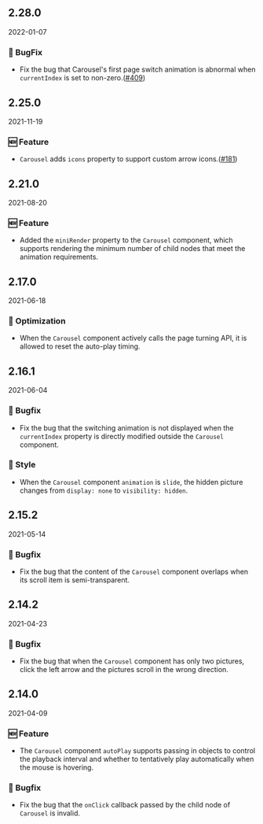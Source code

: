 ## 2.28.0

2022-01-07

### 🐛 BugFix

- Fix the bug that Carousel's first page switch animation is abnormal when `currentIndex` is set to non-zero.([#409](https://github.com/arco-design/arco-design/pull/409))

## 2.25.0

2021-11-19

### 🆕 Feature

- `Carousel` adds `icons` property to support custom arrow icons.([#181](https://github.com/arco-design/arco-design/pull/181))

## 2.21.0

2021-08-20

### 🆕 Feature

- Added the `miniRender` property to the `Carousel` component, which supports rendering the minimum number of child nodes that meet the animation requirements.

## 2.17.0

2021-06-18

### 💎 Optimization

- When the `Carousel` component actively calls the page turning API, it is allowed to reset the auto-play timing.

## 2.16.1

2021-06-04

### 🐛 Bugfix

- Fix the bug that the switching animation is not displayed when the `currentIndex` property is directly modified outside the `Carousel` component.

### 💅 Style

- When the `Carousel` component `animation` is `slide`, the hidden picture changes from `display: none` to `visibility: hidden`.



## 2.15.2

2021-05-14

### 🐛 Bugfix

- Fix the bug that the content of the `Carousel` component overlaps when its scroll item is semi-transparent.

## 2.14.2

2021-04-23

### 🐛 Bugfix

- Fix the bug that when the `Carousel` component has only two pictures, click the left arrow and the pictures scroll in the wrong direction.

## 2.14.0

2021-04-09

### 🆕 Feature

- The `Carousel` component `autoPlay` supports passing in objects to control the playback interval and whether to tentatively play automatically when the mouse is hovering.

### 🐛 Bugfix

- Fix the bug that the `onClick` callback passed by the child node of `Carousel` is invalid.


